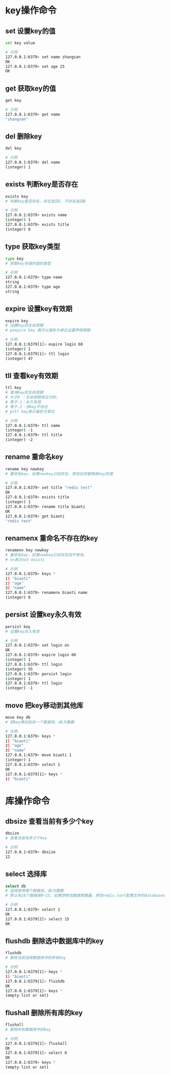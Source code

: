 # key操作命令

## set 设置key的值

```bash
set key value

# 示例
127.0.0.1:6379> set name zhangsan
OK
127.0.0.1:6379> set age 25
OK
```

## get 获取key的值

```bash
get key

# 示例
127.0.0.1:6379> get name
"zhangsan"
```

## del 删除key

```bash
del key

# 示例
127.0.0.1:6379> del name
(integer) 1
```

## exists 判断key是否存在

```bash
exists key
# 判断key是否存在，存在返回1，不存在返回0

# 示例
127.0.0.1:6379> exists name
(integer) 1
127.0.0.1:6379> exists title
(integer) 0
```

## type 获取key类型

```bash
type key
# 获取key存储的值的类型

# 示例
127.0.0.1:6379> type name
string
127.0.0.1:6379> type age
string
```

## expire 设置key有效期

```bash
expire key
# 设置key的生命周期
# pexpire key 表示以毫秒为单位设置声明周期

# 示例
127.0.0.1:6379[1]> expire login 60
(integer) 1
127.0.0.1:6379[1]> ttl login
(integer) 47
```

## tll 查看key有效期

```bash
ttl key
# 查询key的生命周期
# 大于0 ：生命周期单位为秒，
# 等于-1：永久有效
# 等于-2：该key不存在
# pttl key表示毫秒为单位

# 示例
127.0.0.1:6379> ttl name
(integer) -1
127.0.0.1:6379> ttl title
(integer) -2
```

## rename 重命名key

```bash
rename key newkey
# 重命名key，如果newkey已经存在，修改后则替换新key的值

# 示例
127.0.0.1:6379> set title "redis test"
OK
127.0.0.1:6379> exists title
(integer) 1
127.0.0.1:6379> rename title biaoti
OK
127.0.0.1:6379> get biaoti
"redis test"
```

## renamenx 重命名不存在的key

```bash
renamenx key newkey
# 重命名key，如果newkey已经存在则不修改。
# nx表示not exists

# 示例
127.0.0.1:6379> keys *
1) "biaoti"
2) "age"
3) "name"
127.0.0.1:6379> renamenx biaoti name
(integer) 0
```

## persist 设置key永久有效

```bash
persist key
# 设置key永久有效

# 示例
127.0.0.1:6379> set login on
OK
127.0.0.1:6379> expire login 60
(integer) 1
127.0.0.1:6379> ttl login
(integer) 55
127.0.0.1:6379> persist login
(integer) 1
127.0.0.1:6379> ttl login
(integer) -1
```

## move 把key移动到其他库

```bash
move key db
# 把key移动到另一个数据库，db为整数

# 示例
127.0.0.1:6379> keys *
1) "biaoti"
2) "age"
3) "name"
127.0.0.1:6379> move biaoti 1
(integer) 1
127.0.0.1:6379> select 1
OK
127.0.0.1:6379[1]> keys *
1) "biaoti"
```

# 库操作命令

## dbsize 查看当前有多少个key

```bash
dbsize
# 查看当前有多少个key

# 示例
127.0.0.1:6379> dbsize
12
```

## select 选择库

```bash
select db
# 选择使用哪个数据库，db为整数
# 默认有16个数据库0~15，如果想修改数据库数量，修改redis.conf配置文件的databases值

# 示例
127.0.0.1:6379> select 1
OK
127.0.0.1:6379[2]> select 15
OK
```

## flushdb 删除选中数据库中的key

```bash
flushdb
# 删除当前选择数据库中的所有key

# 示例
127.0.0.1:6379[1]> keys *
1) "biaoti"
127.0.0.1:6379[1]> flushdb
OK
127.0.0.1:6379[1]> keys *
(empty list or set)
```

## flushall 删除所有库的key

```bash
flushall
# 删除所有数据库中的key

# 示例
127.0.0.1:6379[1]> flushall
OK
127.0.0.1:6379[1]> select 0
OK
127.0.0.1:6379> keys *
(empty list or set)
```